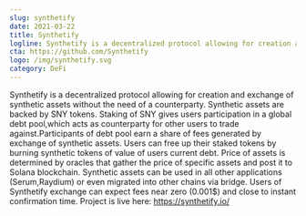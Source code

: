 ```yaml
---
slug: synthetify
date: 2021-03-22
title: Synthetify
logline: Synthetify is a decentralized protocol allowing for creation and exchange of synthetic assets without the need of a counterparty.
cta: https://github.com/Synthetify
logo: /img/synthetify.svg
category: DeFi
---
```


Synthetify is a decentralized protocol allowing for creation and exchange of synthetic assets without the need of a counterparty. Synthetic assets are backed by SNY tokens. Staking of SNY gives users participation in a global debt pool,which acts as counterparty for other users to trade against.Participants of debt pool earn a share of fees generated by exchange of synthetic assets. Users can free up their staked tokens by burning synthetic tokens of value of users current debt. Price of assets is determined by oracles that gather the price of specific assets and post it to Solana blockchain. Synthetic assets can be used in all other applications (Serum,Raydium) or even migrated into other chains via bridge. Users of Synthetify exchange can expect fees near zero (0.001$) and close to instant confirmation time. Project is live here: https://synthetify.io/
